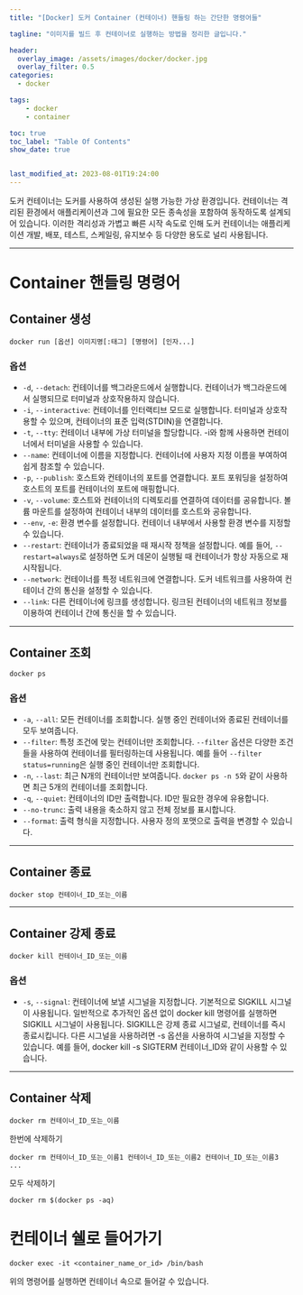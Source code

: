 ```yaml
---
title: "[Docker] 도커 Container (컨테이너) 핸들링 하는 간단한 명령어들"

tagline: "이미지를 빌드 후 컨테이너로 실행하는 방법을 정리한 글입니다."

header:
  overlay_image: /assets/images/docker/docker.jpg
  overlay_filter: 0.5
categories:
  - docker

tags:
    - docker
    - container

toc: true
toc_label: "Table Of Contents"
show_date: true


last_modified_at: 2023-08-01T19:24:00
---
```


도커 컨테이너는 도커를 사용하여 생성된 실행 가능한 가상 환경입니다. 컨테이너는 격리된 환경에서 애플리케이션과 그에 필요한 모든 종속성을 포함하여 동작하도록 설계되어 있습니다. 이러한 격리성과 가볍고 빠른 시작 속도로 인해 도커 컨테이너는 애플리케이션 개발, 배포, 테스트, 스케일링, 유지보수 등 다양한 용도로 널리 사용됩니다.

---

# Container 핸들링 명령어

## Container 생성
``` shell
docker run [옵션] 이미지명[:태그] [명령어] [인자...]
```
### 옵션
- `-d`, `--detach`: 컨테이너를 백그라운드에서 실행합니다. 컨테이너가 백그라운드에서 실행되므로 터미널과 상호작용하지 않습니다.
- `-i`, `--interactive`: 컨테이너를 인터랙티브 모드로 실행합니다. 터미널과 상호작용할 수 있으며, 컨테이너의 표준 입력(STDIN)을 연결합니다.
- `-t`, `--tty`: 컨테이너 내부에 가상 터미널을 할당합니다. -i와 함께 사용하면 컨테이너에서 터미널을 사용할 수 있습니다.
- `--name`: 컨테이너에 이름을 지정합니다. 컨테이너에 사용자 지정 이름을 부여하여 쉽게 참조할 수 있습니다.
- `-p`, `--publish`: 호스트와 컨테이너의 포트를 연결합니다. 포트 포워딩을 설정하여 호스트의 포트를 컨테이너의 포트에 매핑합니다.
- `-v`, `--volume`: 호스트와 컨테이너의 디렉토리를 연결하여 데이터를 공유합니다. 볼륨 마운트를 설정하여 컨테이너 내부의 데이터를 호스트와 공유합니다.
- `--env`, `-e`: 환경 변수를 설정합니다. 컨테이너 내부에서 사용할 환경 변수를 지정할 수 있습니다.
- `--restart`: 컨테이너가 종료되었을 때 재시작 정책을 설정합니다. 예를 들어, `--restart=always`로 설정하면 도커 데몬이 실행될 때 컨테이너가 항상 자동으로 재시작됩니다.
- `--network`: 컨테이너를 특정 네트워크에 연결합니다. 도커 네트워크를 사용하여 컨테이너 간의 통신을 설정할 수 있습니다.
- `--link`: 다른 컨테이너에 링크를 생성합니다. 링크된 컨테이너의 네트워크 정보를 이용하여 컨테이너 간에 통신을 할 수 있습니다.

---

## Container 조회
``` shell
docker ps
```
### 옵션
- `-a`, `--all`: 모든 컨테이너를 조회합니다. 실행 중인 컨테이너와 종료된 컨테이너를 모두 보여줍니다.
- `--filter`: 특정 조건에 맞는 컨테이너만 조회합니다. `--filter` 옵션은 다양한 조건들을 사용하여 컨테이너를 필터링하는데 사용됩니다. 예를 들어 `--filter status=running`은 실행 중인 컨테이너만 조회합니다.
- `-n`, `--last`: 최근 N개의 컨테이너만 보여줍니다. `docker ps -n 5`와 같이 사용하면 최근 5개의 컨테이너를 조회합니다.
- `-q`, `--quiet`: 컨테이너의 ID만 출력합니다. ID만 필요한 경우에 유용합니다.
- `--no-trunc`: 출력 내용을 축소하지 않고 전체 정보를 표시합니다.
- `--format`: 출력 형식을 지정합니다. 사용자 정의 포맷으로 출력을 변경할 수 있습니다.

---

## Container 종료
``` shell
docker stop 컨테이너_ID_또는_이름
```

---

## Container 강제 종료
``` shell
docker kill 컨테이너_ID_또는_이름
```
### 옵션
- `-s`, `--signal`: 컨테이너에 보낼 시그널을 지정합니다. 기본적으로 SIGKILL 시그널이 사용됩니다. 일반적으로 추가적인 옵션 없이 docker kill 명령어를 실행하면 SIGKILL 시그널이 사용됩니다. SIGKILL은 강제 종료 시그널로, 컨테이너를 즉시 종료시킵니다. 다른 시그널을 사용하려면 -s 옵션을 사용하여 시그널을 지정할 수 있습니다. 예를 들어, docker kill -s SIGTERM 컨테이너_ID와 같이 사용할 수 있습니다.


---

## Container 삭제
``` shell
docker rm 컨테이너_ID_또는_이름
```

한번에 삭제하기
``` shell
docker rm 컨테이너_ID_또는_이름1 컨테이너_ID_또는_이름2 컨테이너_ID_또는_이름3 ...
```

모두 삭제하기
``` shell
docker rm $(docker ps -aq)
```

# 컨테이너 쉘로 들어가기
``` shell
docker exec -it <container_name_or_id> /bin/bash
```
위의 명령어를 실행하면 컨테이너 속으로 들어갈 수 있습니다.